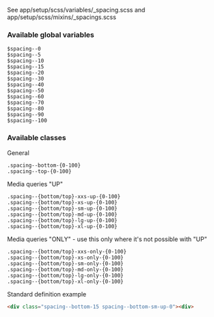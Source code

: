 See app/setup/scss/variables/_spacing.scss and app/setup/scss/mixins/_spacings.scss


### Available global variables

```text
$spacing--0
$spacing--5
$spacing--10
$spacing--15
$spacing--20
$spacing--30
$spacing--40
$spacing--50
$spacing--60
$spacing--70
$spacing--80
$spacing--90
$spacing--100
```

### Available classes
General

```text
.spacing--bottom-{0-100}
.spacing--top-{0-100}
```

Media queries "UP"

```text
.spacing--{bottom/top}-xxs-up-{0-100}
.spacing--{bottom/top}-xs-up-{0-100}
.spacing--{bottom/top}-sm-up-{0-100}
.spacing--{bottom/top}-md-up-{0-100}
.spacing--{bottom/top}-lg-up-{0-100}
.spacing--{bottom/top}-xl-up-{0-100}

```
Media queries "ONLY" - use this only where it's not possible with "UP"

```text
.spacing--{bottom/top}-xxs-only-{0-100}
.spacing--{bottom/top}-xs-only-{0-100}
.spacing--{bottom/top}-sm-only-{0-100}
.spacing--{bottom/top}-md-only-{0-100}
.spacing--{bottom/top}-lg-only-{0-100}
.spacing--{bottom/top}-xl-only-{0-100}
```

Standard definition example

```html
<div class="spacing--bottom-15 spacing--bottom-sm-up-0"><div>
```
